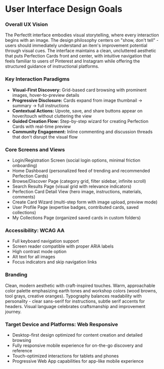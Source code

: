 # User Interface Design Goals

### Overall UX Vision
The PerfectIt interface embodies visual storytelling, where every interaction begins with an image. The design philosophy centers on "show, don't tell" - users should immediately understand an item's improvement potential through visual cues. The interface maintains a clean, uncluttered aesthetic that puts Perfection Cards front and center, with intuitive navigation that feels familiar to users of Pinterest and Instagram while offering the structured guidance of instructional platforms.

### Key Interaction Paradigms
- **Visual-First Discovery:** Grid-based card browsing with prominent images, hover-to-preview details
- **Progressive Disclosure:** Cards expand from image thumbnail → summary → full instructions
- **Contextual Actions:** Upvote, save, and share buttons appear on hover/touch without cluttering the view
- **Guided Creation Flow:** Step-by-step wizard for creating Perfection Cards with real-time preview
- **Community Engagement:** Inline commenting and discussion threads that don't disrupt the visual flow

### Core Screens and Views
- Login/Registration Screen (social login options, minimal friction onboarding)
- Home Dashboard (personalized feed of trending and recommended Perfection Cards)
- Browse/Discover Page (category grid, filter sidebar, infinite scroll)
- Search Results Page (visual grid with relevance indicators)
- Perfection Card Detail View (hero image, instructions, materials, comments)
- Create Card Wizard (multi-step form with image upload, preview mode)
- User Profile Page (expertise badges, contributed cards, saved collections)
- My Collections Page (organized saved cards in custom folders)

### Accessibility: WCAG AA
- Full keyboard navigation support
- Screen reader compatible with proper ARIA labels
- High contrast mode option
- Alt text for all images
- Focus indicators and skip navigation links

### Branding
Clean, modern aesthetic with craft-inspired touches. Warm, approachable color palette emphasizing earth tones and workshop colors (wood browns, tool grays, creative oranges). Typography balances readability with personality - clear sans-serif for instructions, subtle serif accents for headers. Visual language celebrates craftsmanship and improvement journey.

### Target Device and Platforms: Web Responsive
- Desktop-first design optimized for content creation and detailed browsing
- Fully responsive mobile experience for on-the-go discovery and reference
- Touch-optimized interactions for tablets and phones
- Progressive Web App capabilities for app-like mobile experience
